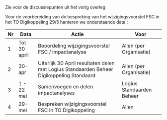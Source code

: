 

Zie voor de discussiepunten uit het vorig overleg

Voor de voorbereiding van de bespreking van het wijzigingsvoorstel FSC in het TO Digikoppeling 29/5 hanteren we onderstaande data :

|Nr|Data|Actie|Voor|
|----|----|----|---|
|1|Tot 30 april|Beoordeling wijzigingsvoorstel FSC / impactanalyse|Allen (per Organisatie)|
|2|30-apr|Uiterlijk 30 April resultaten delen met Logius Standaarden Beheer Digikoppeling Standaard|Allen (per Organisatie)|
|3|1 - 22 mei|Samenvoegen en delen impactanalyses|Logius Standaarden Beheer|
|4|29-mei|Bespreken wijzigingsvoorstel FSC in TO Digikoppeling|Allen|

